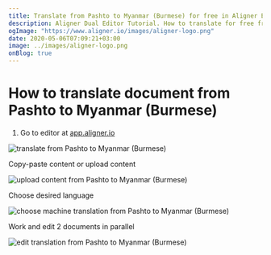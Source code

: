 ```yaml
---
title: Translate from Pashto to Myanmar (Burmese) for free in Aligner Editor
description: Aligner Dual Editor Tutorial. How to translate for free from Pashto to Myanmar (Burmese). Aligner is multilingual document management platform. 
ogImage: "https://www.aligner.io/images/aligner-logo.png"
date: 2020-05-06T07:09:21+03:00
image: ../images/aligner-logo.png
onBlog: true
---
```


# How to translate document from Pashto to Myanmar (Burmese)

1. Go to editor at [app.aligner.io](https://app.aligner.io "Aligner App web page")

![translate from Pashto to Myanmar (Burmese)](../aligner-blank-editor.png "translate from Pashto to Myanmar (Burmese)")

Copy-paste content or upload content

![upload content from Pashto to Myanmar (Burmese)](../aligner-uploaded-document.png "upload content from Pashto to Myanmar (Burmese)")

Choose desired language

![choose machine translation from Pashto to Myanmar (Burmese)](../aligner-language-dropdown.png "choose machine translation from Pashto to Myanmar (Burmese)")

Work and edit 2 documents in parallel

![edit translation from Pashto to Myanmar (Burmese)](../aligner-double-sitded-editor.png "edit translation from Pashto to Myanmar (Burmese)")

